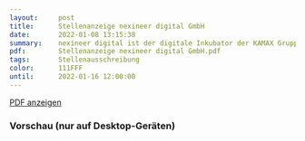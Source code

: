 ```yaml
---
layout:     post
title:      Stellenanzeige nexineer digital GmbH
date:       2022-01-08 13:15:38
summary:    nexineer digital ist der digitale Inkubator der KAMAX Gruppe, ein traditionell erfolgreiches Unternehmen in der Maschinenbaubranche.
pdf:        Stellenanzeige nexineer digital GmbH.pdf
tags:       Stellenausschreibung
color:      111FFF
until:      2022-01-16 12:00:00
---
```


<a class="btn btn-primary" href="{{ site.url }}/attachments/{{page.pdf}}">PDF anzeigen</a>

<h3>Vorschau (nur auf Desktop-Geräten)</h3>
<div class="d-none d-sm-block">
    <object data="{{ site.url }}/attachments/{{page.pdf}}" width="100%" height="1010" type='application/pdf'>
    </object>
</div>

